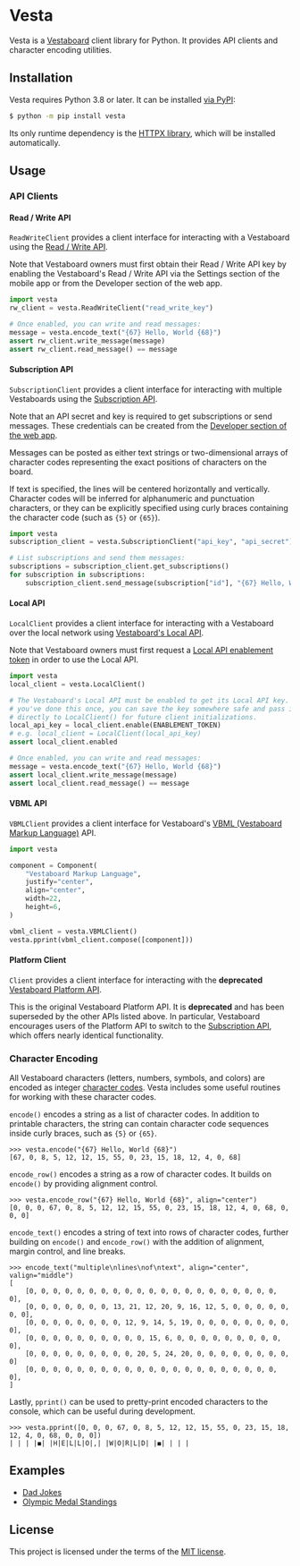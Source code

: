 # Vesta

Vesta is a [Vestaboard](https://www.vestaboard.com/) client library for Python.
It provides API clients and character encoding utilities.

## Installation

Vesta requires Python 3.8 or later. It can be installed [via PyPI][pypi]:

```sh
$ python -m pip install vesta
```

Its only runtime dependency is the [HTTPX library][httpx], which will be
installed automatically.

[pypi]: https://pypi.org/project/vesta/
[httpx]: https://www.python-httpx.org/

## Usage

### API Clients

#### Read / Write API

`ReadWriteClient` provides a client interface for interacting with a Vestaboard
using the [Read / Write API](https://docs.vestaboard.com/docs/read-write-api/introduction).

Note that Vestaboard owners must first obtain their Read / Write API key by
enabling the Vestaboard's Read / Write API via the Settings section of the
mobile app or from the Developer section of the web app.

```py
import vesta
rw_client = vesta.ReadWriteClient("read_write_key")

# Once enabled, you can write and read messages:
message = vesta.encode_text("{67} Hello, World {68}")
assert rw_client.write_message(message)
assert rw_client.read_message() == message
```

#### Subscription API

`SubscriptionClient` provides a client interface for interacting with multiple
Vestaboards using the [Subscription API](https://docs.vestaboard.com/docs/subscription-api/introduction).

Note that an API secret and key is required to get subscriptions or send
messages. These credentials can be created from the [Developer section of the
web app](https://web.vestaboard.com/).

Messages can be posted as either text strings or two-dimensional arrays of
character codes representing the exact positions of characters on the board.

If text is specified, the lines will be centered horizontally and vertically.
Character codes will be inferred for alphanumeric and punctuation characters,
or they can be explicitly specified using curly braces containing the character
code (such as `{5}` or `{65}`).

```py
import vesta
subscription_client = vesta.SubscriptionClient("api_key", "api_secret")

# List subscriptions and send them messages:
subscriptions = subscription_client.get_subscriptions()
for subscription in subscriptions:
    subscription_client.send_message(subscription["id"], "{67} Hello, World {68}")
```

#### Local API

`LocalClient` provides a client interface for interacting with a Vestaboard
over the local network using [Vestaboard's Local API](https://docs.vestaboard.com/docs/local-api/introduction).

Note that Vestaboard owners must first request a
[Local API enablement token](https://www.vestaboard.com/local-api)
in order to use the Local API.

```py
import vesta
local_client = vesta.LocalClient()

# The Vestaboard's Local API must be enabled to get its Local API key. After
# you've done this once, you can save the key somewhere safe and pass it
# directly to LocalClient() for future client initializations.
local_api_key = local_client.enable(ENABLEMENT_TOKEN)
# e.g. local_client = LocalClient(local_api_key)
assert local_client.enabled

# Once enabled, you can write and read messages:
message = vesta.encode_text("{67} Hello, World {68}")
assert local_client.write_message(message)
assert local_client.read_message() == message
```

#### VBML API

`VBMLClient` provides a client interface for Vestaboard's [VBML (Vestaboard
Markup Language)](https://docs.vestaboard.com/docs/vbml) API.

```py
import vesta

component = Component(
    "Vestaboard Markup Language",
    justify="center",
    align="center",
    width=22,
    height=6,
)

vbml_client = vesta.VBMLClient()
vesta.pprint(vbml_client.compose([component]))
```

#### Platform Client

`Client` provides a client interface for interacting with the **deprecated**
[Vestaboard Platform API](https://docs-v1.vestaboard.com/introduction).

This is the original Vestaboard Platform API. It is **deprecated** and has been
superseded by the other APIs listed above. In particular, Vestaboard encourages
users of the Platform API to switch to the [Subscription API](#subscription-api),
which offers nearly identical functionality.

### Character Encoding

All Vestaboard characters (letters, numbers, symbols, and colors) are encoded
as integer [character codes](https://docs.vestaboard.com/docs/characterCodes).
Vesta includes some useful routines for working with these character codes.

`encode()` encodes a string as a list of character codes. In addition to
printable characters, the string can contain character code sequences inside
curly braces, such as `{5}` or `{65}`.

```pycon
>>> vesta.encode("{67} Hello, World {68}")
[67, 0, 8, 5, 12, 12, 15, 55, 0, 23, 15, 18, 12, 4, 0, 68]
```

`encode_row()` encodes a string as a row of character codes. It builds on
`encode()` by providing alignment control.

```pycon
>>> vesta.encode_row("{67} Hello, World {68}", align="center")
[0, 0, 0, 67, 0, 8, 5, 12, 12, 15, 55, 0, 23, 15, 18, 12, 4, 0, 68, 0, 0, 0]
```

`encode_text()` encodes a string of text into rows of character codes, further
building on `encode()` and `encode_row()` with the addition of alignment,
margin control, and line breaks.

```pycon
>>> encode_text("multiple\nlines\nof\ntext", align="center", valign="middle")
[
    [0, 0, 0, 0, 0, 0, 0, 0, 0, 0, 0, 0, 0, 0, 0, 0, 0, 0, 0, 0, 0, 0],
    [0, 0, 0, 0, 0, 0, 0, 13, 21, 12, 20, 9, 16, 12, 5, 0, 0, 0, 0, 0, 0, 0],
    [0, 0, 0, 0, 0, 0, 0, 0, 12, 9, 14, 5, 19, 0, 0, 0, 0, 0, 0, 0, 0, 0],
    [0, 0, 0, 0, 0, 0, 0, 0, 0, 0, 15, 6, 0, 0, 0, 0, 0, 0, 0, 0, 0, 0],
    [0, 0, 0, 0, 0, 0, 0, 0, 0, 20, 5, 24, 20, 0, 0, 0, 0, 0, 0, 0, 0, 0]
    [0, 0, 0, 0, 0, 0, 0, 0, 0, 0, 0, 0, 0, 0, 0, 0, 0, 0, 0, 0, 0, 0],
]
```

Lastly, `pprint()` can be used to pretty-print encoded characters to the
console, which can be useful during development.

```pycon
>>> vesta.pprint([0, 0, 0, 67, 0, 8, 5, 12, 12, 15, 55, 0, 23, 15, 18, 12, 4, 0, 68, 0, 0, 0])
| | | |◼︎| |H|E|L|L|O|,| |W|O|R|L|D| |◼︎| | | |
```

## Examples

- [Dad Jokes](./examples/dadjokes.py)
- [Olympic Medal Standings](https://gist.github.com/jparise/f3142c58d3478ff1b236ee061f541724)

## License

This project is licensed under the terms of the [MIT license](LICENSE).
